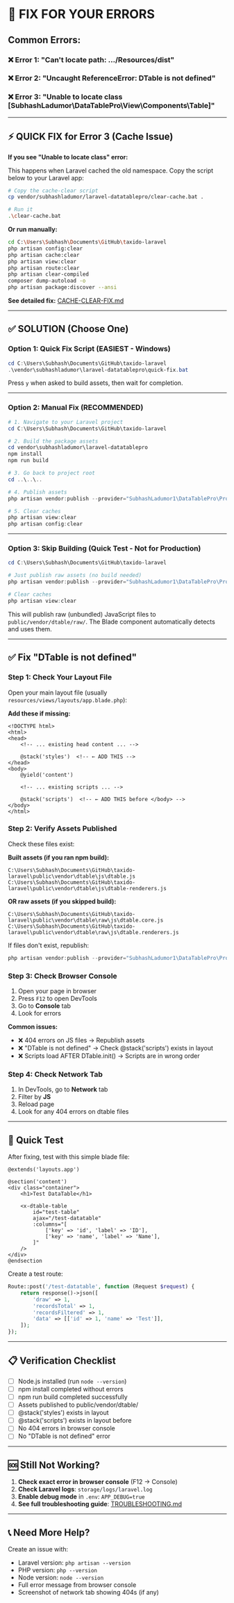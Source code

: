 # 🔧 FIX FOR YOUR ERRORS

## Common Errors:

### ❌ Error 1: "Can't locate path: .../Resources/dist"
### ❌ Error 2: "Uncaught ReferenceError: DTable is not defined"
### ❌ Error 3: "Unable to locate class [SubhashLadumor\DataTablePro\View\Components\Table]"

---

## ⚡ QUICK FIX for Error 3 (Cache Issue)

**If you see "Unable to locate class" error:**

This happens when Laravel cached the old namespace. Copy the script below to your Laravel app:

```bash
# Copy the cache-clear script
cp vendor/subhashladumor/laravel-datatablepro/clear-cache.bat .

# Run it
.\clear-cache.bat
```

**Or run manually:**
```bash
cd C:\Users\Subhash\Documents\GitHub\taxido-laravel
php artisan config:clear
php artisan cache:clear
php artisan view:clear
php artisan route:clear
php artisan clear-compiled
composer dump-autoload -o
php artisan package:discover --ansi
```

**See detailed fix:** [CACHE-CLEAR-FIX.md](CACHE-CLEAR-FIX.md)

---

## ✅ SOLUTION (Choose One)

### Option 1: Quick Fix Script (EASIEST - Windows)

```powershell
cd C:\Users\Subhash\Documents\GitHub\taxido-laravel
.\vendor\subhashladumor\laravel-datatablepro\quick-fix.bat
```

Press `y` when asked to build assets, then wait for completion.

---

### Option 2: Manual Fix (RECOMMENDED)

```powershell
# 1. Navigate to your Laravel project
cd C:\Users\Subhash\Documents\GitHub\taxido-laravel

# 2. Build the package assets
cd vendor\subhashladumor\laravel-datatablepro
npm install
npm run build

# 3. Go back to project root
cd ..\..\..

# 4. Publish assets
php artisan vendor:publish --provider="SubhashLadumor1\DataTablePro\Providers\DataTableServiceProvider" --tag="datatable-assets" --force

# 5. Clear caches
php artisan view:clear
php artisan config:clear
```

---

### Option 3: Skip Building (Quick Test - Not for Production)

```powershell
cd C:\Users\Subhash\Documents\GitHub\taxido-laravel

# Just publish raw assets (no build needed)
php artisan vendor:publish --provider="SubhashLadumor1\DataTablePro\Providers\DataTableServiceProvider" --tag="datatable-assets" --force

# Clear caches
php artisan view:clear
```

This will publish raw (unbundled) JavaScript files to `public/vendor/dtable/raw/`. The Blade component automatically detects and uses them.

---

## ✅ Fix "DTable is not defined"

### Step 1: Check Your Layout File

Open your main layout file (usually `resources/views/layouts/app.blade.php`):

**Add these if missing:**

```blade
<!DOCTYPE html>
<html>
<head>
    <!-- ... existing head content ... -->
    
    @stack('styles')  <!-- ← ADD THIS -->
</head>
<body>
    @yield('content')
    
    <!-- ... existing scripts ... -->
    
    @stack('scripts')  <!-- ← ADD THIS before </body> -->
</body>
</html>
```

### Step 2: Verify Assets Published

Check these files exist:

**Built assets (if you ran npm build):**
```
C:\Users\Subhash\Documents\GitHub\taxido-laravel\public\vendor\dtable\js\dtable.js
C:\Users\Subhash\Documents\GitHub\taxido-laravel\public\vendor\dtable\js\dtable-renderers.js
```

**OR raw assets (if you skipped build):**
```
C:\Users\Subhash\Documents\GitHub\taxido-laravel\public\vendor\dtable\raw\js\dtable.core.js
C:\Users\Subhash\Documents\GitHub\taxido-laravel\public\vendor\dtable\raw\js\dtable.renderers.js
```

If files don't exist, republish:
```powershell
php artisan vendor:publish --provider="SubhashLadumor1\DataTablePro\Providers\DataTableServiceProvider" --tag="datatable-assets" --force
```

### Step 3: Check Browser Console

1. Open your page in browser
2. Press `F12` to open DevTools
3. Go to **Console** tab
4. Look for errors

**Common issues:**
- ❌ 404 errors on JS files → Republish assets
- ❌ "DTable is not defined" → Check @stack('scripts') exists in layout
- ❌ Scripts load AFTER DTable.init() → Scripts are in wrong order

### Step 4: Check Network Tab

1. In DevTools, go to **Network** tab
2. Filter by **JS**
3. Reload page
4. Look for any 404 errors on dtable files

---

## 🧪 Quick Test

After fixing, test with this simple blade file:

```blade
@extends('layouts.app')

@section('content')
<div class="container">
    <h1>Test DataTable</h1>
    
    <x-dtable-table
        id="test-table"
        ajax="/test-datatable"
        :columns="[
            ['key' => 'id', 'label' => 'ID'],
            ['key' => 'name', 'label' => 'Name'],
        ]"
    />
</div>
@endsection
```

Create a test route:
```php
Route::post('/test-datatable', function (Request $request) {
    return response()->json([
        'draw' => 1,
        'recordsTotal' => 1,
        'recordsFiltered' => 1,
        'data' => [['id' => 1, 'name' => 'Test']],
    ]);
});
```

---

## 📋 Verification Checklist

- [ ] Node.js installed (run `node --version`)
- [ ] npm install completed without errors
- [ ] npm run build completed successfully
- [ ] Assets published to public/vendor/dtable/
- [ ] @stack('styles') exists in layout <head>
- [ ] @stack('scripts') exists in layout before </body>
- [ ] No 404 errors in browser console
- [ ] No "DTable is not defined" error

---

## 🆘 Still Not Working?

1. **Check exact error in browser console** (F12 → Console)
2. **Check Laravel logs**: `storage/logs/laravel.log`
3. **Enable debug mode** in `.env`: `APP_DEBUG=true`
4. **See full troubleshooting guide**: [TROUBLESHOOTING.md](TROUBLESHOOTING.md)

---

## 📞 Need More Help?

Create an issue with:
- Laravel version: `php artisan --version`
- PHP version: `php --version`
- Node version: `node --version`
- Full error message from browser console
- Screenshot of network tab showing 404s (if any)
